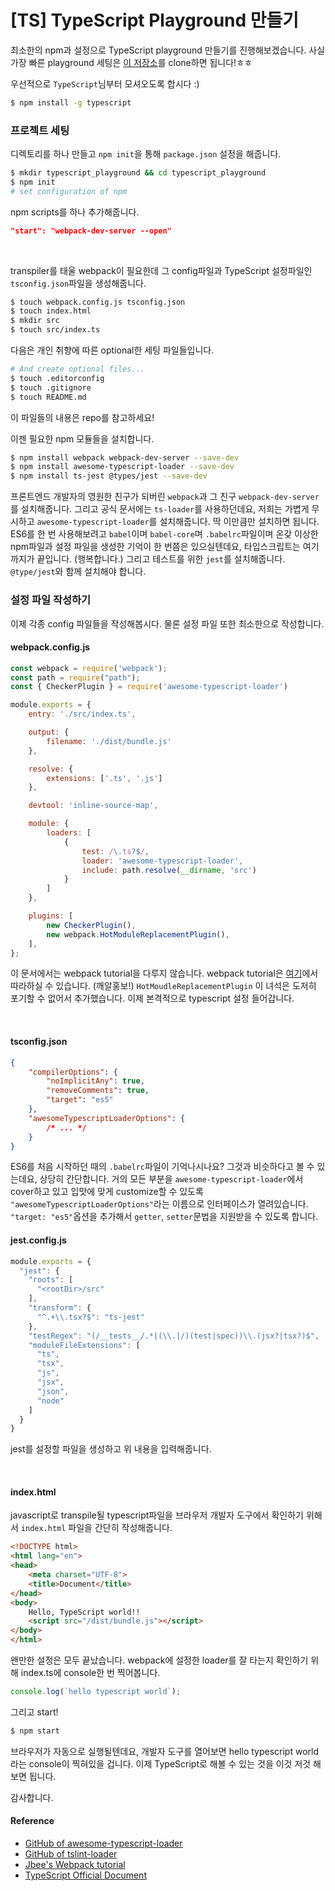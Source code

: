 # [TS] TypeScript Playground 만들기

최소한의 npm과 설정으로 TypeScript playground 만들기를 진행해보겠습니다. 사실 가장 빠른 playground 세팅은 [이 저장소](https://github.com/JaeYeopHan/typescript_playground)를 clone하면 됩니다!ㅎㅎ

우선적으로 `TypeScript`님부터 모셔오도록 합시다 :)
```bash
$ npm install -g typescript
```

### 프로젝트 세팅
디렉토리를 하나 만들고 `npm init`을 통해 `package.json` 설정을 해줍니다.
```bash
$ mkdir typescript_playground && cd typescript_playground
$ npm init
# set configuration of npm
```
npm scripts를 하나 추가해줍니다.
```json package.json
"start": "webpack-dev-server --open"
```

</br>

transpiler를 태울 webpack이 필요한데 그 config파일과 TypeScript 설정파일인 `tsconfig.json`파일을 생성해줍니다.
```bash
$ touch webpack.config.js tsconfig.json
$ touch index.html
$ mkdir src
$ touch src/index.ts
```

다음은 개인 취향에 따른 optional한 세팅 파일들입니다.
```bash
# And create optional files...
$ touch .editorconfig
$ touch .gitignore
$ touch README.md
```
이 파일들의 내용은 repo를 참고하세요!

이젠 필요한 npm 모듈들을 설치합니다.
```bash
$ npm install webpack webpack-dev-server --save-dev
$ npm install awesome-typescript-loader --save-dev
$ npm install ts-jest @types/jest --save-dev 
```
프론트엔드 개발자의 영원한 친구가 되버린 `webpack`과 그 친구 `webpack-dev-server`를 설치해줍니다. 그리고 공식 문서에는 `ts-loader`를 사용하던데요, 저희는 가볍게 무시하고 `awesome-typescript-loader`를 설치해줍니다. 딱 이만큼만 설치하면 됩니다. ES6를 한 번 사용해보려고 `babel`이며 `babel-core`며 `.babelrc`파일이며 온갖 이상한 npm파일과 설정 파일을 생성한 기억이 한 번쯤은 있으실텐데요, 타입스크립트는 여기까지가 끝입니다. (행복합니다.) 그리고 테스트를 위한 `jest`를 설치해줍니다. `@type/jest`와 함께 설치해야 합니다.

### 설정 파일 작성하기
이제 각종 config 파일들을 작성해봅시다. 물론 설정 파일 또한 최소한으로 작성합니다.

#### webpack.config.js
```js webpack.config.js
const webpack = require('webpack');
const path = require("path");
const { CheckerPlugin } = require('awesome-typescript-loader')

module.exports = {
    entry: './src/index.ts',

    output: {
        filename: './dist/bundle.js'
    },

    resolve: {
        extensions: ['.ts', '.js']
    },

    devtool: 'inline-source-map',

    module: {
        loaders: [
            {
                test: /\.ts?$/,
                loader: 'awesome-typescript-loader',
                include: path.resolve(__dirname, 'src')
            }
        ]
    },

    plugins: [
        new CheckerPlugin(),
        new webpack.HotModuleReplacementPlugin(),
    ],
};
```
이 문서에서는 webpack tutorial을 다루지 않습니다. webpack tutorial은 [여기](https://github.com/JaeYeopHan/webpack2_tutorial)에서 따라하실 수 있습니다. (깨알홍보!) `HotMoudleReplacementPlugin` 이 녀석은 도저히 포기할 수 없어서 추가했습니다. 이제 본격적으로 typescript 설정 들어갑니다.

</br>

#### tsconfig.json
```json
{
    "compilerOptions": {
        "noImplicitAny": true,
        "removeComments": true,
        "target": "es5"
    },
    "awesomeTypescriptLoaderOptions": {
        /* ... */
    }
}
```
ES6를 처음 시작하던 때의 `.babelrc`파일이 기억나시나요? 그것과 비슷하다고 볼 수 있는데요, 상당히 간단합니다. 거의 모든 부분을 `awesome-typescript-loader`에서 cover하고 있고 입맛에 맞게 customize할 수 있도록 `"awesomeTypescriptLoaderOptions"`라는 이름으로 인터페이스가 열려있습니다. `"target: "es5"`옵션을 추가해서 `getter`, `setter`문법을 지원받을 수 있도록 합니다.

#### jest.config.js
```js
module.exports = {
  "jest": {
    "roots": [
      "<rootDir>/src"
    ],
    "transform": {
      "^.+\\.tsx?$": "ts-jest"
    },
    "testRegex": "(/__tests__/.*|(\\.|/)(test|spec))\\.(jsx?|tsx?)$",
    "moduleFileExtensions": [
      "ts",
      "tsx",
      "js",
      "jsx",
      "json",
      "node"
    ]
  }
}
```
jest를 설정할 파일을 생성하고 위 내용을 입력해줍니다.

</br>

#### index.html
javascript로 transpile될 typescript파일을 브라우저 개발자 도구에서 확인하기 위해서 `index.html` 파일을 간단히 작성해줍니다.
```html
<!DOCTYPE html>
<html lang="en">
<head>
    <meta charset="UTF-8">
    <title>Document</title>
</head>
<body>
    Hello, TypeScript world!!
    <script src="/dist/bundle.js"></script>
</body>
</html>
```
왠만한 설정은 모두 끝났습니다. webpack에 설정한 loader를 잘 타는지 확인하기 위해 index.ts에 console한 번 찍어봅니다.

```ts index.js
console.log(`hello typescript world`);
```
그리고 start!
```bash
$ npm start
```
브라우저가 자동으로 실행될텐데요, 개발자 도구를 열어보면 hello typescript world라는 console이 찍혀있을 겁니다. 이제 TypeScript로 해볼 수 있는 것을 이것 저것 해보면 됩니다.

감사합니다.

#### Reference
* [GitHub of awesome-typescript-loader](https://github.com/s-panferov/awesome-typescript-loader)
* [GitHub of tslint-loader](https://github.com/wbuchwalter/tslint-loader)
* [Jbee's Webpack tutorial](https://github.com/JaeYeopHan/webpack2_tutorial)
* [TypeScript Official Document](https://www.typescriptlang.org/docs/handbook/basic-types.html)

